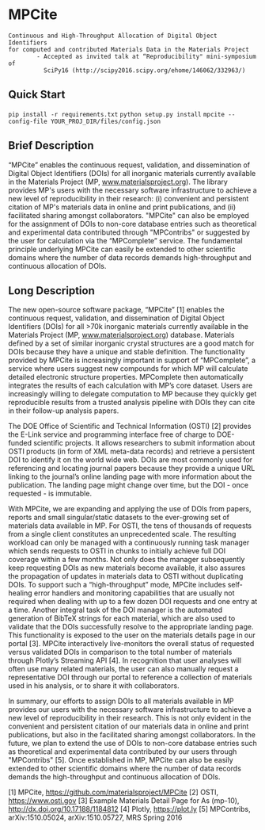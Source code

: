 # MPCite

```
Continuous and High-Throughput Allocation of Digital Object Identifiers
for computed and contributed Materials Data in the Materials Project
        - Accepted as invited talk at “Reproducibility" mini-symposium of
          SciPy16 (http://scipy2016.scipy.org/ehome/146062/332963/)
```

## Quick Start
`pip install -r requirements.txt`
`python setup.py install`
`mpcite --config-file YOUR_PROJ_DIR/files/config.json`


## Brief Description

“MPCite” enables the continuous request, validation, and dissemination of
Digital Object Identifiers (DOIs) for all inorganic materials currently
available in the Materials Project (MP, www.materialsproject.org). The library
provides MP's users with the necessary software infrastructure to achieve a new
level of reproducibility in their research: (i) convenient and persistent
citation of MP's materials data in online and print publications, and (ii)
facilitated sharing amongst collaborators. "MPCite" can also be employed for
the assignment of DOIs to non-core database entries such as theoretical and
experimental data contributed through "MPContribs" or suggested by the user for
calculation via the “MPComplete” service. The fundamental principle underlying
MPCite can easily be extended to other scientific domains where the number of
data records demands high-throughput and continuous allocation of DOIs.

## Long Description

The new open-source software package, “MPCite” [1] enables the continuous
request, validation, and dissemination of Digital Object Identifiers (DOIs) for
all >70k inorganic materials currently available in the Materials Project (MP,
www.materialsproject.org) database. Materials defined by a set of similar
inorganic crystal structures are a good match for DOIs because they have a
unique and stable definition. The functionality provided by MPCite is
increasingly important in support of “MPComplete”, a service where users
suggest new compounds for which MP will calculate detailed electronic structure
properties. MPComplete then automatically integrates the results of each
calculation with MP’s core dataset. Users are increasingly willing to delegate
computation to MP because they quickly get reproducible results from a trusted
analysis pipeline with DOIs they can cite in their follow-up analysis papers.

The DOE Office of Scientific and Technical Information (OSTI) [2] provides the
E-Link service and programming interface free of charge to DOE-funded
scientific projects. It allows researchers to submit information about OSTI
products (in form of XML meta-data records) and retrieve a persistent DOI to
identify it on the world wide web. DOIs are most commonly used for referencing
and locating journal papers because they provide a unique URL linking to the
journal’s online landing page with more information about the publication. The
landing page might change over time, but the DOI - once requested - is
immutable.

With MPCite, we are expanding and applying the use of DOIs from papers, reports
and small singular/static datasets to the ever-growing set of materials data
available in MP. For OSTI, the tens of thousands of requests from a single
client constitutes an unprecedented scale. The resulting workload can only be
managed with a continuously running task manager which sends requests to OSTI
in chunks to initially achieve full DOI coverage within a few months. Not only
does the manager subsequently keep requesting DOIs as new materials become
available, it also assures the propagation of updates in materials data to OSTI
without duplicating DOIs. To support such a “high-throughput” mode, MPCite
includes self-healing error handlers and monitoring capabilities that are
usually not required when dealing with up to a few dozen DOI requests and one
entry at a time. Another integral task of the DOI manager is the automated
generation of BibTeX strings for each material, which are also used to validate
that the DOIs successfully resolve to the appropriate landing page. This
functionality is exposed to the user on the materials details page in our
portal [3]. MPCite interactively live-monitors the overall status of requested
versus validated DOIs in comparison to the total number of materials through
Plotly’s Streaming API [4]. In recognition that user analyses will often use
many related materials, the user can also manually request a representative DOI
through our portal to reference a collection of materials used in his analysis,
or to share it with collaborators.

In summary, our efforts to assign DOIs to all materials available in MP
provides our users with the necessary software infrastructure to achieve a new
level of reproducibility in their research. This is not only evident in the
convenient and persistent citation of our materials data in online and print
publications, but also in the facilitated sharing amongst collaborators. In the
future, we plan to extend the use of DOIs to non-core database entries such as
theoretical and experimental data contributed by our users through "MPContribs"
[5]. Once established in MP, MPCite can also be easily extended to other
scientific domains where the number of data records demands the high-throughput
and continuous allocation of DOIs.

[1] MPCite, https://github.com/materialsproject/MPCite
[2] OSTI, https://www.osti.gov
[3] Example Materials Detail Page for As (mp-10), http://dx.doi.org/10.17188/1184812
[4] Plotly, https://plot.ly
[5] MPContribs, arXiv:1510.05024, arXiv:1510.05727, MRS Spring 2016
